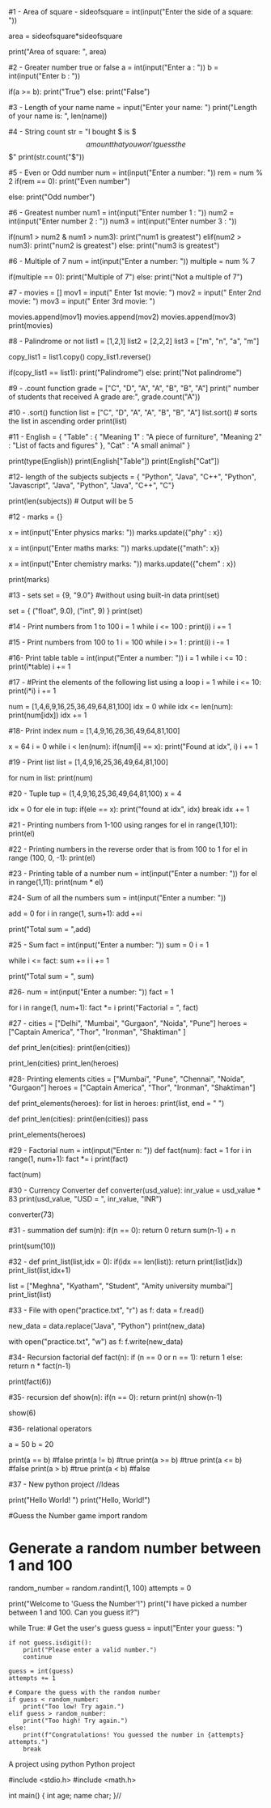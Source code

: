 
#1 - Area of square -
sideofsquare = int(input("Enter the side of a square: "))

area = sideofsquare*sideofsquare

print("Area of square: ", area)

#2 - Greater number true or false 
a = int(input("Enter a : "))
b = int(input("Enter b : "))

if(a >= b):
    print("True")
else:
    print("False")

#3 - Length of your name
name = input("Enter your name: ")
print("Length of your name is: ", len(name))

#4 - String count
str = "I bought $ is $$$ amount that you won't guess the $$$"
print(str.count("$"))

#5 - Even or Odd number 
num = int(input("Enter a number: "))
rem = num % 2
if(rem == 0):
     print("Even number")

else:
    print("Odd number")


#6 - Greatest number
num1 = int(input("Enter number 1 : "))
num2 = int(input("Enter number 2 : "))
num3 = int(input("Enter number 3 : "))

if(num1 > num2 & num1 > num3):
    print("num1 is greatest")
elif(num2 > num3):
    print("num2 is greatest")
else:
    print("num3 is greatest")


#6 - Multiple of 7 
num = int(input("Enter a number: "))
multiple = num % 7

if(multiple == 0):
    print("Multiple of 7")
else:
    print("Not a multiple of 7")


#7 - 
movies = []
mov1 = input(" Enter 1st movie: ")
mov2 = input(" Enter 2nd movie: ")
mov3 = input(" Enter 3rd movie: ")

movies.append(mov1)
movies.append(mov2)
movies.append(mov3)
print(movies)

#8 - Palindrome or not
list1 = [1,2,1]
list2 = [2,2,2]
list3 = ["m", "n", "a", "m"]

copy_list1 = list1.copy()
copy_list1.reverse()

if(copy_list1 == list1):
    print("Palindrome")
else:
    print("Not palindrome")

#9 - .count function
grade = ["C", "D", "A", "A", "B", "B", "A"]
print(" number of students that received A grade are:", grade.count("A"))

#10 - .sort() function
list = ["C", "D", "A", "A", "B", "B", "A"]
list.sort() # sorts the list in ascending order 
print(list)

#11 - 
English = {
    "Table" : {
        "Meaning 1" : "A piece of furniture",
        "Meaning 2" : "List of facts and figures"
    },
    "Cat" : "A small animal"
}

print(type(English))
print(English["Table"])
print(English["Cat"])


#12- length of the subjects 
subjects = { "Python", "Java", "C++", "Python", "Javascript", "Java", "Python", "Java", "C++", "C"}

print(len(subjects)) # Output will be 5 


#12 - 
marks = {}

x = int(input("Enter physics marks: "))
marks.update({"phy" : x})

x = int(input("Enter maths marks: "))
marks.update({"math": x})

x = int(input("Enter chemistry marks: "))
marks.update({"chem" : x})

print(marks)

#13 - sets
set = {9, "9.0"} #without using built-in data 
print(set)

set = {
    ("float", 9.0),
    ("int", 9)
}
print(set)

#14 - Print numbers from 1 to 100
i = 1
while i <= 100 :
    print(i)
    i += 1

#15 - Print numbers from 100 to 1
i = 100
while i >= 1 :
    print(i)
    i -= 1

#16- Print table 
table = int(input("Enter a number: "))
i = 1
while i <= 10 :
    print(i*table)
    i += 1

#17 - #Print the elements of the following list using a loop 
i = 1
while i <= 10:
    print(i*i)
    i += 1

num = [1,4,6,9,16,25,36,49,64,81,100]
idx = 0
while idx <= len(num):
    print(num[idx])
    idx += 1

#18- Print index 
num = [1,4,9,16,26,36,49,64,81,100]

x = 64
i = 0
while i < len(num):
    if(num[i] == x):
     print("Found at idx", i)
    i += 1
    
#19 - Print list
list = [1,4,9,16,25,36,49,64,81,100]

for num in list: 
    print(num)

#20 - Tuple
tup = (1,4,9,16,25,36,49,64,81,100)
x = 4

idx = 0
for ele in tup:
    if(ele == x):
        print("found at idx", idx)
        break 
    idx += 1

#21 - Printing numbers from 1-100 using ranges
for el in range(1,101):
    print(el)

#22 - Printing numbers in the reverse order that is from 100 to 1
for el in range (100, 0, -1):
    print(el)

#23 - Printing table of a number 
num = int(input("Enter a number: "))
for el in range(1,11):
    print(num * el)

#24- Sum of all the numbers 
sum = int(input("Enter a number: "))

add = 0
for i in range(1, sum+1):
    add +=i
   
print("Total sum = ",add)

#25 - Sum 
fact = int(input("Enter a number: "))
sum = 0
i = 1

while i <= fact:
    sum += i
    i += 1

print("Total sum = ", sum)

#26- 
num = int(input("Enter a number: "))
fact = 1

for i in range(1, num+1):
    fact *= i
print("Factorial = ", fact)

#27 - 
cities = ["Delhi", "Mumbai", "Gurgaon", "Noida", "Pune"]
heroes = ["Captain America", "Thor", "Ironman", "Shaktiman" ]

def print_len(cities):
    print(len(cities))

print_len(cities)
print_len(heroes)

#28- Printing elements
cities = ["Mumbai", "Pune", "Chennai", "Noida", "Gurgaon"]
heroes = ["Captain America", "Thor", "Ironman", "Shaktiman"]

def print_elements(heroes):
    for list in heroes:
        print(list, end = " ")


def print_len(cities):
    print(len(cities))
    pass 

print_elements(heroes)

#29 - Factorial 
num = int(input("Enter n: "))
def fact(num):
    fact = 1
    for i in range(1, num+1):
        fact *= i
    print(fact)

fact(num)

#30 - Currency Converter
def converter(usd_value):
    inr_value = usd_value * 83
    print(usd_value, "USD = ", inr_value, "INR")

converter(73)


#31 - summation
def sum(n):
    if(n == 0):
        return 0
    return sum(n-1) + n

print(sum(10))

#32 - 
def print_list(list,idx = 0):
    if(idx == len(list)):
        return 
    print(list[idx])
    print_list(list,idx+1)

list = ["Meghna", "Kyatham", "Student", "Amity university mumbai"]
print_list(list)

#33 - File 
with open("practice.txt", "r") as f:
     data = f.read()

new_data = data.replace("Java", "Python")
print(new_data)

with open("practice.txt", "w") as f:
     f.write(new_data)

#34- Recursion factorial
def fact(n):
    if (n == 0 or n == 1):
        return 1
    else:
        return n * fact(n-1)

print(fact(6))

#35- recursion
def show(n):
    if(n == 0):
        return
    print(n)
    show(n-1)

show(6)

#36- relational operators

a = 50
b = 20

print(a == b) #false
print(a != b) #true
print(a >= b) #true
print(a <= b) #false
print(a > b)  #true
print(a < b)  #false

#37 - New python project 
//Ideas

print("Hello World! ") 
print("Hello, World!")

#Guess the Number game 
import random

# Generate a random number between 1 and 100
random_number = random.randint(1, 100)
attempts = 0

print("Welcome to 'Guess the Number'!")
print("I have picked a number between 1 and 100. Can you guess it?")

while True:
    # Get the user's guess
    guess = input("Enter your guess: ")

    if not guess.isdigit():
        print("Please enter a valid number.")
        continue

    guess = int(guess)
    attempts += 1

    # Compare the guess with the random number
    if guess < random_number:
        print("Too low! Try again.")
    elif guess > random_number:
        print("Too high! Try again.")
    else:
        print(f"Congratulations! You guessed the number in {attempts} attempts.")
        break

A project using python 
Python project

#include <stdio.h>
#include <math.h>

int main() {
  int age;
  name char;
  }//


